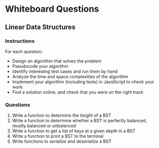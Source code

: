 # Whiteboard Questions

## Linear Data Structures

### Instructions

For each question:

- Design an algorithm that solves the problem
- Pseudocode your algorithm
- Identify interesting test cases and run them by hand
- Analyze the time and space complexities of the algorithm
- Implement your algorithm (including tests) in JavaScript to check your work
- Find a solution online, and check that you were on the right track

### Questions

1. Write a function to determine the _height_ of a BST
1. Write a function to determine whether a BST is perfectly balanced, mostly balanced or unbalanced
1. Write a function to get a list of keys at a given depth in a BST
1. Write a function to print a BST to the terminal
1. Write functions to _serialize_ and _deserialize_ a BST
